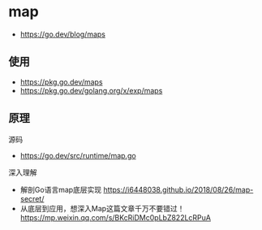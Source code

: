 # map
- https://go.dev/blog/maps

## 使用
- https://pkg.go.dev/maps
- https://pkg.go.dev/golang.org/x/exp/maps

## 原理
源码
- https://go.dev/src/runtime/map.go

深入理解
- 解剖Go语言map底层实现 https://i6448038.github.io/2018/08/26/map-secret/
- 从底层到应用，想深入Map这篇文章千万不要错过！https://mp.weixin.qq.com/s/BKcRiDMc0pLbZ822LcRPuA

